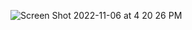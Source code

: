 ![Screen Shot 2022-11-06 at 4 20 26 PM](https://user-images.githubusercontent.com/100665876/200203755-2b92e8bd-4225-49fe-a393-70529f126274.jpeg)

